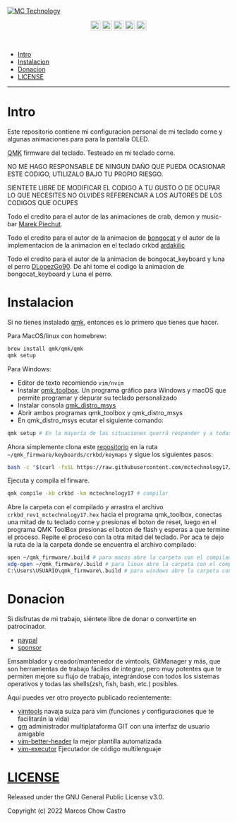 [![MC Technology](https://github.com/mctechnology17/mctechnology17/blob/main/src/mctechnology_extendido.GIF)](https://www.youtube.com/channel/UC_mYh5PYPHBJ5YYUj8AIkcw)

<div align="center">

  [<img align="center" alt="MC Technology | YouTube" width="22px" src="https://github.com/mctechnology17/mctechnology17/blob/main/src/youtube.png" />][youtube]
  [<img align="center" alt="@mctechnology17 | Twitter" width="22px" src="https://github.com/mctechnology17/mctechnology17/blob/main/src/twitter.png" />][twitter]
  [<img align="center" alt="@mctechnology17 | Instagram" width="22px" src="https://github.com/mctechnology17/mctechnology17/blob/main/src/instagram.png" />][instagram]
  [<img align="center" alt="MC Technology17 | Facebook" width="22px" src="https://github.com/mctechnology17/mctechnology17/blob/main/src/facebook.png" />][facebook]
  [<img align="center" alt="@mctechnology17 | Reddit" width="22px" src="https://github.com/mctechnology17/mctechnology17/blob/main/src/reddit.png" />][reddit]

</div>
<br>

- [Intro](#Intro)
- [Instalacion](#Instalacion)
- [Donacion](#Donacion)
- [LICENSE](#LICENSE)

----

# Intro

Este repositorio contiene mi configuracion personal de mi teclado corne y algunas animaciones para para la pantalla OLED.

[QMK](https://github.com/qmk/qmk_firmware) firmware del teclado. Testeado en mi teclado corne.

NO ME HAGO RESPONSABLE DE NINGUN DAÑO QUE PUEDA OCASIONAR ESTE CODIGO, UTILIZALO
BAJO TU PROPIO RIESGO.

SIENTETE LIBRE DE MODIFICAR EL CODIGO A TU GUSTO O DE OCUPAR LO QUE NECESITES
NO OLVIDES REFERENCIAR A LOS AUTORES DE LOS CODIGOS QUE OCUPES

Todo el credito para el autor de las animaciones de crab, demon y music-bar
[Marek Piechut](https://github.com/marekpiechut/qmk-animations.git).

Todo el credito para el autor de la animacion de [bongocat](https://github.com/nwii/oledbongocat) y el
autor de la implementacion de la animacion en el teclado crkbd [ardakilic](https://github.com/qmk/qmk_firmware/tree/master/keyboards/crkbd/keymaps/ardakilic)

Todo el credito para el autor de la animacion de bongocat_keyboard y luna el perro [DLopezGo90](https://www.youtube.com/watch?v=XD8rC4zkc6Q&list=PLq8VOFVQEynRsCf92ElMUzynXF0p9LZ-0&index=10&ab_channel=DLopezGo90).
De ahi tome el codigo la animacion de bongocat_keyboard y Luna el perro.

# Instalacion
Si no tienes instalado [qmk](https://docs.qmk.fm/#/cli), entonces es lo primero que tienes que hacer.

Para MacOS/linux con homebrew:
```bash
brew install qmk/qmk/qmk
qmk setup
```

Para Windows:
 - Editor de texto recomiendo `vim/nvim`
 - Instalar [qmk_toolbox](https://github.com/qmk/qmk_toolbox/releases).
   Un programa gráfico para Windows y macOS que permite programar y depurar su teclado personalizado
 - Instalar consola [qmk_distro_msys](https://github.com/qmk/qmk_distro_msys/releases)
 - Abrir ambos programas qmk_toolbox y qmk_distro_msys
 - En qmk_distro_msys ecutar el siguiente comando:
```bash
qmk setup # En la mayoría de las situaciones querrá responder y a todas las indicaciones.
```

Ahora simplemente clona este [repositorio](https://github.com/mctechnology17/qmk-config.git) en la ruta `~/qmk_firmware/keyboards/crkbd/keymaps`
y sigue los siguientes pasos:

```bash
bash -c "$(curl -fsSL https://raw.githubusercontent.com/mctechnology17/qmk-config/main/setup.sh)"
```

Ejecuta y compila el firware.
```bash
qmk compile -kb crkbd -km mctechnology17 # compilar
```

Abre la carpeta con el compilado y arrastra el archivo `crkbd_rev1_mctechnology17.hex` hacia el programa qmk_toolbox,
conectas una mitad de tu teclado corne y presionas el boton de reset, luego en el programa QMK ToolBox presionas el
boton de flash y esperas a que termine el proceso. Repite el proceso con la otra mitad del teclado.
Por aca te dejo la ruta de la la carpeta donde se encuentra el archivo compilado:
```bash
open ~/qmk_firmware/.build # para macos abre la carpeta con el compilado
xdg-open ~/qmk_firmware/.build # para linux abre la carpeta con el compilado
C:\Users\USUARIO\qmk_firmware\.build # para windows abre la carpeta con el compilado
```

# Donacion
Si disfrutas de mi trabajo, siéntete libre de donar o convertirte en patrocinador.
- [paypal]
- [sponsor]

Emsamblador y creador/mantenedor de vimtools, GitManager y más,
que son herramientas de trabajo fáciles de integrar, pero muy potentes que te permiten
mejore su flujo de trabajo, integrándose con todos los sistemas operativos y todas las
shells(zsh, fish, bash, etc.) posibles.

Aquí puedes ver otro proyecto publicado recientemente:
- [vimtools] navaja suiza para vim (funciones y configuraciones que te facilitarán la vida)
- [gm] administrador multiplataforma GIT con una interfaz de usuario amigable
- [vim-better-header] la mejor plantilla automatizada
- [vim-executor] Ejecutador de código multilenguaje


# [LICENSE](LICENSE)

Released under the GNU General Public License v3.0.

Copyright (c) 2022 Marcos Chow Castro

[twitter]: https://twitter.com/mctechnology17
[youtube]: https://www.youtube.com/c/mctechnology17
[instagram]: https://www.instagram.com/mctechnology17/
[facebook]: https://m.facebook.com/mctechnology17/
[reddit]:https://www.reddit.com/user/mctechnology17

[vim-executor]: https://github.com/mctechnology17/vim-executor
[vim-better-header]: https://github.com/mctechnology17/vim-better-header
[gm]: https://github.com/mctechnology17/gm
[vimtools]: https://github.com/mctechnology17/vimtools
[jailbreakrepo]: https://mctechnology17.github.io/
[uiglitch]: https://repo.packix.com/package/com.mctechnology.uiglitch/
[uiswitches]: https://repo.packix.com/package/com.mctechnology.uiswitches/
[uibadge]: https://repo.packix.com/package/com.mctechnology.uibadge/
[youtuberepo]: https://github.com/mctechnology17/youtube_repo_mc_technology
[sponsor]: https://github.com/sponsors/mctechnology17
[paypal]: https://www.paypal.me/mctechnology17
[readline]: https://github.com/PowerShell/PSReadLine/blob/master/README.md
